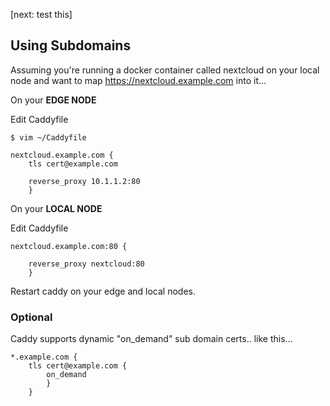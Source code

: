 [next: test this]

## Using Subdomains


Assuming you're running a docker container called nextcloud on your local node and want to map https://nextcloud.example.com into it...

On your **EDGE NODE**

Edit Caddyfile
```
$ vim ~/Caddyfile

nextcloud.example.com {
	tls cert@example.com

	reverse_proxy 10.1.1.2:80
	}
```

On your **LOCAL NODE**

Edit Caddyfile
```
nextcloud.example.com:80 {

	reverse_proxy nextcloud:80
	}
```

Restart caddy on your edge and local nodes.


### Optional
Caddy supports dynamic "on_demand" sub domain certs.. like this...
```
*.example.com {
	tls cert@example.com {
		on_demand
		}
	}
```


